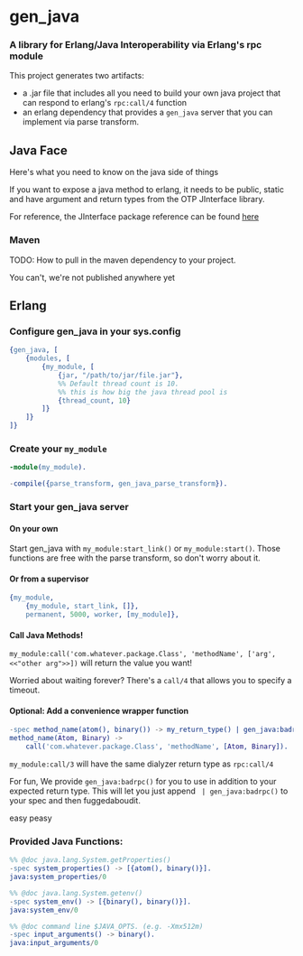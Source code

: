 gen_java
========

### A library for Erlang/Java Interoperability via Erlang's rpc module

This project generates two artifacts:
* a .jar file that includes all you need to build your own java project that can respond to erlang's `rpc:call/4` function
* an erlang dependency that provides a `gen_java` server that you can implement via parse transform.

## Java Face

Here's what you need to know on the java side of things

If you want to expose a java method to erlang, it needs to be public,
static and have argument and return types from the OTP JInterface
library.

For reference, the JInterface package reference can be found
[here](http://www.erlang.org/doc/apps/jinterface/java/com/ericsson/otp/erlang/package-summary.html)


### Maven

TODO: How to pull in the maven dependency to your project.

You can't, we're not published anywhere yet

## Erlang

### Configure gen_java in your sys.config

```erlang
{gen_java, [
    {modules, [
        {my_module, [
            {jar, "/path/to/jar/file.jar"},
            %% Default thread count is 10.
            %% this is how big the java thread pool is
            {thread_count, 10}
        ]}
    ]}
]}
```

### Create your `my_module`

```erlang
-module(my_module).

-compile({parse_transform, gen_java_parse_transform}).
```

### Start your gen_java server

#### On your own

Start gen_java with `my_module:start_link()` or `my_module:start()`. Those functions are free with the parse transform, so don't worry about it.

#### Or from a supervisor

```erlang
{my_module,
    {my_module, start_link, []},
    permanent, 5000, worker, [my_module]},
```

#### Call Java Methods!

`my_module:call('com.whatever.package.Class', 'methodName', ['arg', <<"other arg">>])` will return the value you want!

Worried about waiting forever? There's a `call/4` that allows you to specify a timeout.

#### Optional: Add a convenience wrapper function

```erlang
-spec method_name(atom(), binary()) -> my_return_type() | gen_java:badrpc().
method_name(Atom, Binary) ->
    call('com.whatever.package.Class', 'methodName', [Atom, Binary]).
```

`my_module:call/3` will have the same dialyzer return type as `rpc:call/4`

For fun, We provide `gen_java:badrpc()` for you to use in addition to
your expected return type. This will let you just append ` |
gen_java:badrpc()` to your spec and then fuggedaboudit.


easy peasy

### Provided Java Functions:

```erlang
%% @doc java.lang.System.getProperties()
-spec system_properties() -> [{atom(), binary()}].
java:system_properties/0

%% @doc java.lang.System.getenv()
-spec system_env() -> [{binary(), binary()}].
java:system_env/0

%% @doc command line $JAVA_OPTS. (e.g. -Xmx512m)
-spec input_arguments() -> binary().
java:input_arguments/0

```
